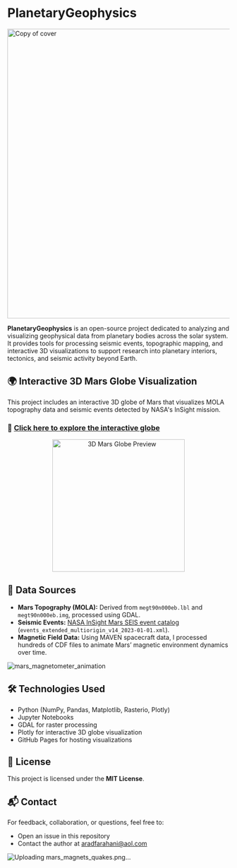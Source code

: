 # PlanetaryGeophysics

<img width="2028" height="656" alt="Copy of cover" src="https://github.com/user-attachments/assets/853df9dc-2fb6-4330-99ae-d44a5dc64988" />

**PlanetaryGeophysics** is an open-source project dedicated to analyzing and visualizing geophysical data from planetary bodies across the solar system. It provides tools for processing seismic events, topographic mapping, and interactive 3D visualizations to support research into planetary interiors, tectonics, and seismic activity beyond Earth.


## 🌍 Interactive 3D Mars Globe Visualization

This project includes an interactive 3D globe of Mars that visualizes MOLA topography data and seismic events detected by NASA's InSight mission.

### 🔗 [Click here to explore the interactive globe](https://aradfarahani.github.io/PlanetaryGeophysics/mars_globe.html)

<p align="center"> <a href="https://aradfarahani.github.io/PlanetaryGeophysics/mars_globe.html"> <img src="https://github.com/user-attachments/assets/8bb1dda1-6f56-4870-84b5-16c6d14fde09" alt="3D Mars Globe Preview" width="300"/> </a> </p>

## 📁 Data Sources

- **Mars Topography (MOLA):** Derived from `megt90n000eb.lbl` and `megt90n000eb.img`, processed using GDAL.
- **Seismic Events:** [NASA InSight Mars SEIS event catalog](https://ds.iris.edu/ds/nodes/dmc/tools/mars-events/) (`events_extended_multiorigin_v14_2023-01-01.xml`).
- **Magnetic Field Data:** Using MAVEN spacecraft data, I processed hundreds of CDF files to animate Mars’ magnetic environment dynamics over time.


![mars_magnetometer_animation](https://github.com/user-attachments/assets/b7b67f1d-0199-41fc-b841-b467f688fa05)


## 🛠️ Technologies Used

- Python (NumPy, Pandas, Matplotlib, Rasterio, Plotly)
- Jupyter Notebooks
- GDAL for raster processing
- Plotly for interactive 3D globe visualization
- GitHub Pages for hosting visualizations


## 📜 License

This project is licensed under the **MIT License**.



## 📬 Contact

For feedback, collaboration, or questions, feel free to:

- Open an issue in this repository
- Contact the author at [aradfarahani@aol.com](mailto:aradfarahani@aol.com)


![Uploading mars_magnets_quakes.png…]()

